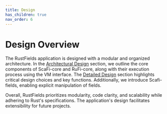 ```yaml
---
title: Design
has_children: true
nav_order: 6
---
```


# Design Overview

The RustFields application is designed with a modular and organized architecture. In the [Architectural Design](architectural-design.md) section, 
we outline the core components of ScaFi-core and RuFi-core, along with their execution process using the VM interface. 
The [Detailed Design](detailed-design.md) section highlights critical design choices and key functions. Additionally, we introduce Scafi-fields, 
enabling explicit manipulation of fields.

Overall, RustFields prioritizes modularity, code clarity, and scalability while adhering to Rust's specifications. 
The application's design facilitates extensibility for future projects.
